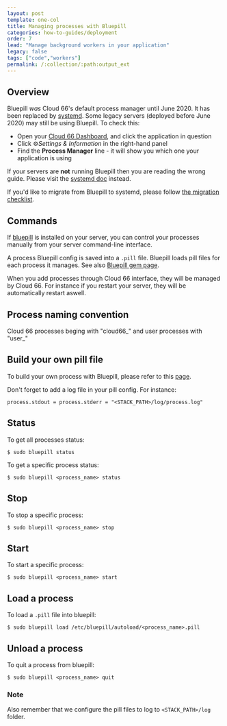 ```yaml
---
layout: post
template: one-col
title: Managing processes with Bluepill
categories: how-to-guides/deployment
order: 7
lead: "Manage background workers in your application"
legacy: false
tags: ["code","workers"]
permalink: /:collection/:path:output_ext
---
```


## Overview

Bluepill *was* Cloud 66's default process manager until June 2020. It has been replaced by [systemd](/rails/how-to-guides/deployment/systemd.html). Some legacy servers (deployed before June 2020) may still be using Bluepill. To check this:

- Open your [Cloud 66 Dashboard](https://app.cloud66.com/), and click the application in question
- Click ⚙*Settings & Information* in the right-hand panel
- Find the **Process Manager** line - it will show you which one your application is using

<div class="notice notice-warning"><p>If your servers are <strong>not</strong> running Bluepill then you are reading the wrong guide. Please visit the <a href="/rails/how-to-guides/deployment/systemd.html">systemd doc</a> instead.
</p></div>

If you'd like to migrate from Bluepill to systemd, please follow [the migration checklist](/rails/how-to-guides/deployment/systemd.html#migrating-from-bluepill-to-systemd).

## Commands

If [bluepill](https://github.com/bluepill-rb/bluepill) is installed on your server, you can control your processes manually from your server command-line interface.

A process Bluepill config is saved into a `.pill` file. Bluepill loads pill files for each process it manages. See also [Bluepill gem page](http://rubygems.org/gems/bluepill).

When you add processes through Cloud 66 interface, they will be managed by Cloud 66. For instance if you restart your server, they will be automatically restart aswell.


## Process naming convention

Cloud 66 processes beging with "cloud66\_" and user processes with "user\_"


## Build your own pill file

To build your own process with Bluepill, please refer to this [page](https://github.com/bluepill-rb/bluepill).

Don't forget to add a log file in your pill config. For instance:

```shell
process.stdout = process.stderr = "<STACK_PATH>/log/process.log"
```

## Status

To get all processes status:

```shell
$ sudo bluepill status
```

To get a specific process status:

```shell
$ sudo bluepill <process_name> status
```

## Stop

To stop a specific process:

```shell
$ sudo bluepill <process_name> stop
```

## Start

To start a specific process:

```shell
$ sudo bluepill <process_name> start
```

## Load a process

To load a `.pill` file into bluepill:

```shell
$ sudo bluepill load /etc/bluepill/autoload/<process_name>.pill
```




## Unload a process

To quit a process from bluepill:

```shell
$ sudo bluepill <process_name> quit
```




### Note
<div class="notice">
  <p>Also remember that we configure the pill files to log to <code>&lt;STACK_PATH&gt;/log</code> folder.</p>
</div>